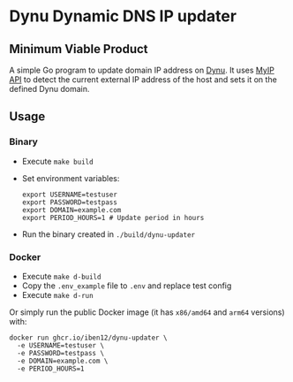 # Dynu Dynamic DNS IP updater

## Minimum Viable Product

A simple Go program to update domain IP address on [Dynu](https://dynu.com). It uses [MyIP API](https://api.myip.com) to detect the current external IP address of the host and sets it on the defined Dynu domain.

## Usage

### Binary

- Execute `make build`
- Set environment variables:
  
  ```shell
  export USERNAME=testuser
  export PASSWORD=testpass
  export DOMAIN=example.com
  export PERIOD_HOURS=1 # Update period in hours
  ```

- Run the binary created in `./build/dynu-updater`

### Docker

- Execute `make d-build`
- Copy the `.env_example` file to `.env` and replace test config
- Execute `make d-run`

Or simply run the public Docker image (it has `x86/amd64` and `arm64` versions) with:

```shell
docker run ghcr.io/iben12/dynu-updater \
  -e USERNAME=testuser \
  -e PASSWORD=testpass \
  -e DOMAIN=example.com \
  -e PERIOD_HOURS=1
```
